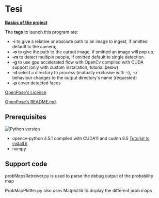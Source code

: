 # Tesi


**[Basics of the project](https://learnopencv.com/multi-person-pose-estimation-in-opencv-using-openpose/)**


The **tags** to launch this program are:
* **-i** to give a relative or absolute path to an image to ingest, if omitted default to the camera;
* **-o** to give the path to the output image, if omitted an image will pop up;
* **-m** to detect multiple people, if omitted default to single detection.
* **-g** to use gpu accelerated flow with OpenCv compiled with CUDA support (only with custom installation, tutorial below)
* **-d** select a directory to process (mutually exclusive with -i), -o behaviour changes to the output directory's name (requested)
* **-p** cover detected faces


[OpenPose's License](https://github.com/CMU-Perceptual-Computing-Lab/openpose/blob/master/LICENSE).

[OpenPose's README.md](https://github.com/CMU-Perceptual-Computing-Lab/openpose/blob/master/README.md).

## Prerequisites


![Python version](https://img.shields.io/badge/python-python%203.8-brightgreen)
* opencv-python 4.5.1 compiled with CUDA11 and cudnn 8.5 [Tutorial to install it](https://www.youtube.com/watch?v=YsmhKar8oOc)
* numpy


## Support code

probMapsRetreiver.py is used to parse the debug output of the probability map


ProbMapPlotter.py also uses Matplotlib to display the different prob maps
